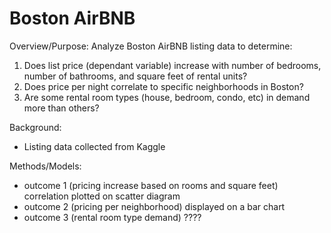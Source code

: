 # Boston AirBNB
Overview/Purpose: Analyze Boston AirBNB listing data to determine:
1. Does list price (dependant variable) increase with number of bedrooms, number of bathrooms, and square feet of rental units?
2. Does price per night correlate to specific neighborhoods in Boston?
3. Are some rental room types (house, bedroom, condo, etc) in demand more than others? 

Background: 
- Listing data collected from Kaggle

Methods/Models:
- outcome 1 (pricing increase based on rooms and square feet) correlation plotted on scatter diagram
- outcome 2 (pricing per neighborhood) displayed on a bar chart
- outcome 3 (rental room type demand) ????

